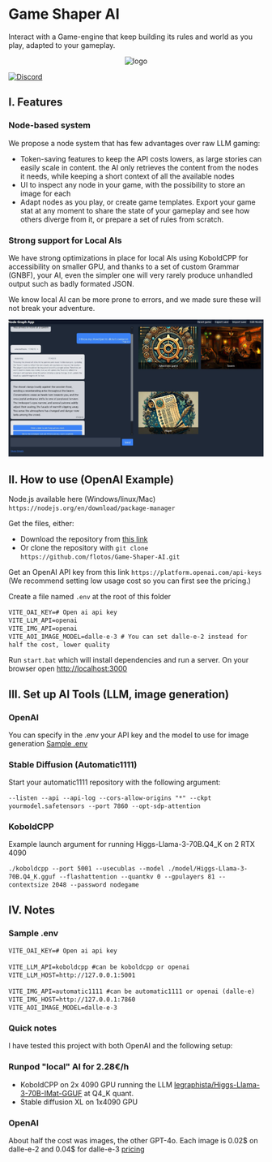 # Game Shaper AI

Interact with a Game-engine that keep building its rules and world as you play, adapted to your gameplay.

<p align="center">
    <img src="https://github.com/flotos/Game-Shaper-AI/raw/main/logo.jpg" alt="logo"/>
</p>

[![Discord](https://img.shields.io/badge/Discord-%235865F2.svg?style=for-the-badge&logo=discord&logoColor=white)](https://discord.gg/spKp9zeuQV)

## I. Features
### Node-based system
We propose a node system that has few advantages over raw LLM gaming:
- Token-saving features to keep the API costs lowers, as large stories can easily scale in content. the AI only retrieves the content from the nodes it needs, while keeping a short context of all the available nodes
- UI to inspect any node in your game, with the possibility to store an image for each
- Adapt nodes as you play, or create game templates. Export your game stat at any moment to share the state of your gameplay and see how others diverge from it, or prepare a set of rules from scratch.

### Strong support for Local AIs
We have strong optimizations in place for local AIs using KoboldCPP for accessibility on smaller GPU, and thanks to a set of custom Grammar (GNBF), your AI, even the simpler one will very rarely produce unhandled output such as badly formated JSON.

We know local AI can be more prone to errors, and we made sure these will not break your adventure.

![example screenshot](docs/images/capture2.JPG)


## II. How to use (OpenAI Example)
Node.js available here (Windows/linux/Mac)
`https://nodejs.org/en/download/package-manager`

Get the files, either:
- Download the repository from [this link](https://github.com/flotos/Game-Shaper-AI/archive/refs/heads/main.zip)
- Or clone the repository with
`git clone https://github.com/flotos/Game-Shaper-AI.git`

Get an OpenAI API key from this link `https://platform.openai.com/api-keys` (We recommend setting low usage cost so you can first see the pricing.)

Create a file named `.env` at the root of this folder
```
VITE_OAI_KEY=# Open ai api key
VITE_LLM_API=openai
VITE_IMG_API=openai
VITE_AOI_IMAGE_MODEL=dalle-e-3 # You can set dalle-e-2 instead for half the cost, lower quality
```

Run `start.bat` which will install dependencies and run a server.
On your browser open [http://localhost:3000](http://localhost:3000)

## III. Set up AI Tools (LLM, image generation)
### OpenAI
You can specify in the .env your API key and the model to use for image generation
[Sample .env](#sample-env)


### Stable Diffusion (Automatic1111)

Start your automatic1111 repository with the following argument:

```
--listen --api --api-log --cors-allow-origins "*" --ckpt yourmodel.safetensors --port 7860 --opt-sdp-attention
```

### KoboldCPP

Example launch argument for running Higgs-Llama-3-70B.Q4_K on 2 RTX 4090
```
./koboldcpp --port 5001 --usecublas --model ./model/Higgs-Llama-3-70B.Q4_K.gguf --flashattention --quantkv 0 --gpulayers 81 --contextsize 2048 --password nodegame
```

## IV. Notes
### Sample .env
```
VITE_OAI_KEY=# Open ai api key

VITE_LLM_API=koboldcpp #can be koboldcpp or openai
VITE_LLM_HOST=http://127.0.0.1:5001

VITE_IMG_API=automatic1111 #can be automatic1111 or openai (dalle-e)
VITE_IMG_HOST=http://127.0.0.1:7860
VITE_AOI_IMAGE_MODEL=dalle-e-3
```

### Quick notes

I have tested this project with both OpenAI and the following setup:

### Runpod "local" AI for 2.28€/h
- KoboldCPP on 2x 4090 GPU running the LLM [legraphista/Higgs-Llama-3-70B-IMat-GGUF](https://huggingface.co/legraphista/Higgs-Llama-3-70B-IMat-GGUF) at Q4_K quant.
- Stable diffusion XL on 1x4090 GPU

### OpenAI
About half the cost was images, the other GPT-4o. Each image is 0.02$ on dalle-e-2 and 0.04$ for dalle-e-3 [pricing](https://openai.com/api/pricing/)